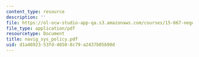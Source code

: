 ```yaml
---
content_type: resource
description: ''
file: https://ol-ocw-studio-app-qa.s3.amazonaws.com/courses/15-667-negotiation-and-conflict-management-spring-2001/d1a4692353fd46508c79a2437b05b90d_navig_sys_policy.pdf
file_type: application/pdf
resourcetype: Document
title: navig_sys_policy.pdf
uid: d1a46923-53fd-4650-8c79-a2437b05b90d
---
```

